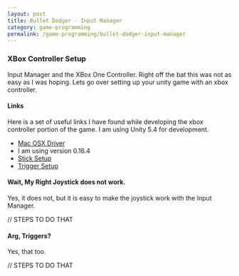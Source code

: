 ```yaml
---
layout: post
title: Bullet Dodger - Input Manager
category: game-programming
permalink: /game-programming/bullet-dodger-input-manager
---
```


### XBox Controller Setup
Input Manager and the XBox One Controller.  Right off the bat this was not as easy as I was hoping.  Lets go over setting up your unity game with an xbox controller.

#### Links
Here is a set of useful links I have found while developing the xbox controller portion of the game.  I am using Unity 5.4 for development.

* [Mac OSX Driver](https://github.com/360Controller/360Controller/releases)
 * I am using version 0.16.4
* [Stick Setup](http://answers.unity3d.com/questions/1119529/c-get-xbox-one-controller-analog-sticks-triggers-a.html)
* [Trigger Setup](http://answers.unity3d.com/questions/914032/xbox-controller-triggers-for-input-mangaer.html)

#### Wait, My Right Joystick does not work.
Yes, it does not, but it is easy to make the joystick work with the Input Manager.

// STEPS TO DO THAT

#### Arg, Triggers?
Yes, that too.

// STEPS TO DO THAT

